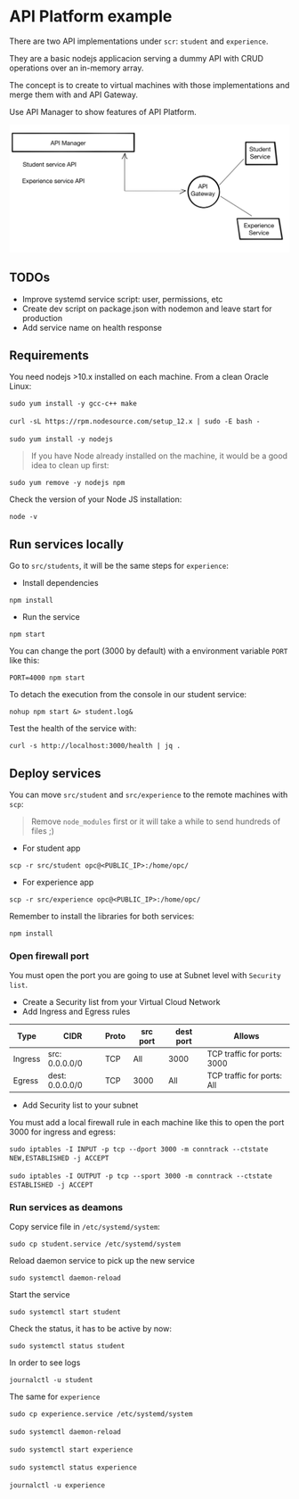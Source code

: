 # API Platform example

There are two API implementations under `scr`: `student` and `experience`.

They are a basic nodejs applicacion serving a dummy API with CRUD operations over an in-memory array.

The concept is to create to virtual machines with those implementations and merge them with and API Gateway.

Use API Manager to show features of API Platform.

![Diagram of the example](images/diagram.jpg "Diagram")


## TODOs
- Improve systemd service script: user, permissions, etc
- Create dev script on package.json with nodemon and leave start for production
- Add service name on health response

## Requirements
You need nodejs >10.x installed on each machine.
From a clean Oracle Linux:
```
sudo yum install -y gcc-c++ make

curl -sL https://rpm.nodesource.com/setup_12.x | sudo -E bash -

sudo yum install -y nodejs
```
>If you have Node already installed on the machine, it would be a good idea to clean up first:
```
sudo yum remove -y nodejs npm
```

Check the version of your Node JS installation:
```
node -v
```

## Run services locally

Go to `src/students`, it will be the same steps for `experience`:
- Install dependencies
```
npm install
```
- Run the service
```
npm start
```

You can change the port (3000 by default) with a environment variable `PORT` like this:
```
PORT=4000 npm start
```

To detach the execution from the console in our student service:
```
nohup npm start &> student.log&
```

Test the health of the service with:
```
curl -s http://localhost:3000/health | jq .
```

## Deploy services

You can move `src/student` and `src/experience` to the remote machines with `scp`:
>Remove `node_modules` first or it will take a while to send hundreds of files ;)
- For student app
```
scp -r src/student opc@<PUBLIC_IP>:/home/opc/
```
- For experience app
```
scp -r src/experience opc@<PUBLIC_IP>:/home/opc/
```

Remember to install the libraries for both services:
```
npm install
```

### Open firewall port
You must open the port you are going to use at Subnet level with `Security list`.
- Create a Security list from your Virtual Cloud Network
- Add Ingress and Egress rules

| Type    | CIDR            | Proto | src port | dest port | Allows                      |
| ------- | --------------- | ----- | -------- | --------- | --------------------------- |
| Ingress | src: 0.0.0.0/0  | TCP   | All      | 3000      | TCP traffic for ports: 3000 |
| Egress  | dest: 0.0.0.0/0 | TCP   | 3000     | All       | TCP traffic for ports: All  |
- Add Security list to your subnet

You must add a local firewall rule in each machine like this to open the port 3000 for ingress and egress:
```
sudo iptables -I INPUT -p tcp --dport 3000 -m conntrack --ctstate NEW,ESTABLISHED -j ACCEPT

sudo iptables -I OUTPUT -p tcp --sport 3000 -m conntrack --ctstate ESTABLISHED -j ACCEPT
```

### Run services as deamons

Copy service file in `/etc/systemd/system`:
```
sudo cp student.service /etc/systemd/system
```
Reload daemon service to pick up the new service
```
sudo systemctl daemon-reload
```
Start the service
```
sudo systemctl start student
```
Check the status, it has to be active by now:
```
sudo systemctl status student
```
In order to see logs
```
journalctl -u student
```


The same for `experience`
```
sudo cp experience.service /etc/systemd/system

sudo systemctl daemon-reload

sudo systemctl start experience

sudo systemctl status experience

journalctl -u experience
```

